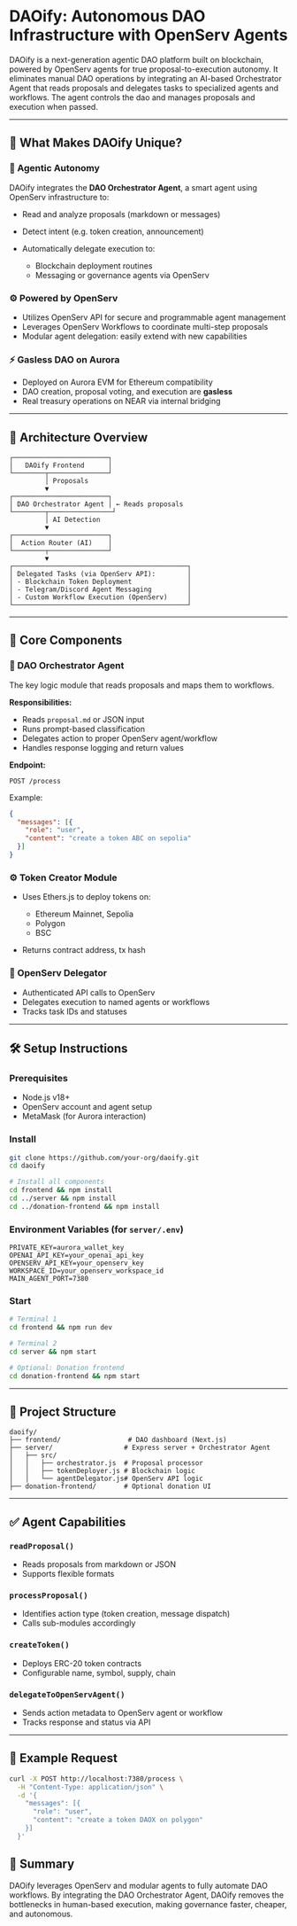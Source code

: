 # DAOify: Autonomous DAO Infrastructure with OpenServ Agents

DAOify is a next-generation agentic DAO platform built on blockchain, powered by OpenServ agents for true proposal-to-execution autonomy. It eliminates manual DAO operations by integrating an AI-based Orchestrator Agent that reads proposals and delegates tasks to specialized agents and workflows. The agent controls the dao and manages proposals and execution when passed.


---

## 🚀 What Makes DAOify Unique?

### 🤖 Agentic Autonomy

DAOify integrates the **DAO Orchestrator Agent**, a smart agent using OpenServ infrastructure to:

* Read and analyze proposals (markdown or messages)
* Detect intent (e.g. token creation, announcement)
* Automatically delegate execution to:

  * Blockchain deployment routines
  * Messaging or governance agents via OpenServ

### ⚙️ Powered by OpenServ

* Utilizes OpenServ API for secure and programmable agent management
* Leverages OpenServ Workflows to coordinate multi-step proposals
* Modular agent delegation: easily extend with new capabilities

### ⚡ Gasless DAO on Aurora

* Deployed on Aurora EVM for Ethereum compatibility
* DAO creation, proposal voting, and execution are **gasless**
* Real treasury operations on NEAR via internal bridging

---

## 🔧 Architecture Overview

```
┌────────────────────────┐
│   DAOify Frontend      │
└────────┬───────────────┘
         │ Proposals
         ▼
┌────────────────────────┐
│ DAO Orchestrator Agent │ ← Reads proposals
└────────┬────────────────┘
         │ AI Detection
         ▼
┌────────────────────────┐
│  Action Router (AI)    │
└────────┬───────────────┘
         ▼
┌────────────────────────────────────────────┐
│ Delegated Tasks (via OpenServ API):        │
│ - Blockchain Token Deployment              │
│ - Telegram/Discord Agent Messaging         │
│ - Custom Workflow Execution (OpenServ)     │
└────────────────────────────────────────────┘
```

---

## 🧠 Core Components

### 🧩 DAO Orchestrator Agent

The key logic module that reads proposals and maps them to workflows.

**Responsibilities:**

* Reads `proposal.md` or JSON input
* Runs prompt-based classification
* Delegates action to proper OpenServ agent/workflow
* Handles response logging and return values

**Endpoint:**

```http
POST /process
```

Example:

```json
{
  "messages": [{
    "role": "user",
    "content": "create a token ABC on sepolia"
  }]
}
```

### ⚙️ Token Creator Module

* Uses Ethers.js to deploy tokens on:

  * Ethereum Mainnet, Sepolia
  * Polygon
  * BSC
* Returns contract address, tx hash

### 🔁 OpenServ Delegator

* Authenticated API calls to OpenServ
* Delegates execution to named agents or workflows
* Tracks task IDs and statuses

---

## 🛠 Setup Instructions

### Prerequisites

* Node.js v18+
* OpenServ account and agent setup
* MetaMask (for Aurora interaction)

### Install

```bash
git clone https://github.com/your-org/daoify.git
cd daoify
```

```bash
# Install all components
cd frontend && npm install
cd ../server && npm install
cd ../donation-frontend && npm install
```

### Environment Variables (for `server/.env`)

```env
PRIVATE_KEY=aurora_wallet_key
OPENAI_API_KEY=your_openai_api_key
OPENSERV_API_KEY=your_openserv_key
WORKSPACE_ID=your_openserv_workspace_id
MAIN_AGENT_PORT=7380
```

### Start

```bash
# Terminal 1
cd frontend && npm run dev

# Terminal 2
cd server && npm start

# Optional: Donation frontend
cd donation-frontend && npm start
```

---

## 📂 Project Structure

```
daoify/
├── frontend/                 # DAO dashboard (Next.js)
├── server/                  # Express server + Orchestrator Agent
│   ├── src/
│   │   ├── orchestrator.js  # Proposal processor
│   │   ├── tokenDeployer.js # Blockchain logic
│   │   └── agentDelegator.js# OpenServ API logic
├── donation-frontend/       # Optional donation UI
```

---

## ✅ Agent Capabilities

### `readProposal()`

* Reads proposals from markdown or JSON
* Supports flexible formats

### `processProposal()`

* Identifies action type (token creation, message dispatch)
* Calls sub-modules accordingly

### `createToken()`

* Deploys ERC-20 token contracts
* Configurable name, symbol, supply, chain

### `delegateToOpenServAgent()`

* Sends action metadata to OpenServ agent or workflow
* Tracks response and status via API

---

## 🧪 Example Request

```bash
curl -X POST http://localhost:7380/process \
  -H "Content-Type: application/json" \
  -d '{
    "messages": [{
      "role": "user",
      "content": "create a token DAOX on polygon"
    }]
  }'
```



## 🏁 Summary

DAOify leverages OpenServ and modular agents to fully automate DAO workflows. By integrating the DAO Orchestrator Agent, DAOify removes the bottlenecks in human-based execution, making governance faster, cheaper, and autonomous.
